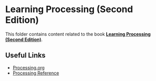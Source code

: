# Learning Processing (Second Edition)

This folder contains content related to the book [**Learning Processing (Second Edition)**](http://learningprocessing.com/).

## Useful Links
- [Processing.org](https://processing.org/)
- [Processing Reference](https://processing.org/reference/)
